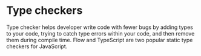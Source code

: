 # Type checkers
Type checker helps developer write code with fewer bugs by adding types to your code, trying to catch type errors within your code, and then remove them during compile time. Flow and TypeScript are two popular static type checkers for JavaScript.